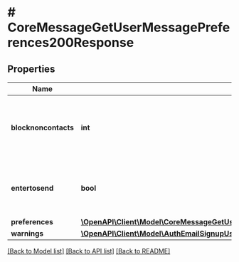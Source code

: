 # # CoreMessageGetUserMessagePreferences200Response

## Properties

Name | Type | Description | Notes
------------ | ------------- | ------------- | -------------
**blocknoncontacts** | **int** | Privacy messaging setting to define who can message you | [default to null]
**entertosend** | **bool** | User preference for using enter to send messages | [default to null]
**preferences** | [**\OpenAPI\Client\Model\CoreMessageGetUserMessagePreferences200ResponsePreferences**](CoreMessageGetUserMessagePreferences200ResponsePreferences.md) |  |
**warnings** | [**\OpenAPI\Client\Model\AuthEmailSignupUser200ResponseWarningsInner[]**](AuthEmailSignupUser200ResponseWarningsInner.md) |  | [optional]

[[Back to Model list]](../../README.md#models) [[Back to API list]](../../README.md#endpoints) [[Back to README]](../../README.md)
